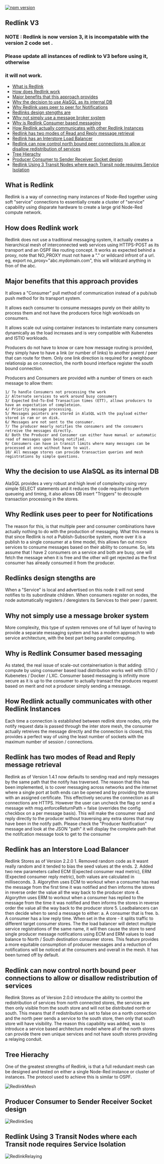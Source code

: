 [![npm version](https://badge.fury.io/js/node-red-contrib-redlink.svg)](https://badge.fury.io/js/node-red-contrib-redlink)

## Redlink V3

### NOTE : Redlink is now version 3, it is incompatable with the version 2 code set . 
### Please update all instances of redlink to V3 before using it, otherwise
### it will not work.

- [What is Redlink](#what-is-redlink)
- [How does Redlink work](#how-does-redlink-work)
- [Major benefits that this approach provides](#major-benefits-that-this-approach-provides)
- [Why the decision to use AlaSQL as its internal DB](#why-the-decision-to-use-alasql-as-its-internal-db)
- [Why Redlink uses peer to peer for Notifications](#why-redlink-uses-peer-to-peer-for-notifications)
- [Redlinks design stengths are](#redlinks-design-stengths-are)
- [Why not simply use a message broker system](#why-not-simply-use-a-message-broker-system)
- [Why is Redlink Consumer based messaging](#why-is-redlink-consumer-based-messaging)
- [How Redlink actually communicates with other Redlink Instances](#how-redlink-actually-communicates-with-other-redlink-instances)
- [Redlink has two modes of Read and Reply message retrieval](#Redlink-has-two-modes-of-Read-and-Reply-message-retrieval)
- [Redlink has an Interstore Load Balancer](#Redlink-has-an-Interstore-Load-Balancer)
- [Redlink can now control north bound peer connections to allow or disallow redistribution of services](#Redlink-can-now-control-north-bound-peer-connections-to-allow-or-disallow-redistribution-of-services)
- [Tree Hierachy](#tree-hierachy)
- [Producer Consumer to Sender Receiver Socket design](#producer-consumer-to-sender-receiver-socket-design)
- [Redlink Using 3 Transit Nodes where each Transit node requires Service Isolation](#Redlink-Using-3-Transit-Nodes-where-each-Transit-node-requires-Service-Isolation)


## What is Redlink

Redlink is a way of connecting many instances of Node-Red together using soft "service" connections to essentially create a cluster of "service" capability using disparate hardware to create a large grid Node-Red compute network.

## How does Redlink work

Redlink does not use a traditional messaging system, it actually creates a hierarchical mesh of interconnected web services 
using HTTPS-POST as its transport and an OSPF like routing concept.
It works as expected behind a proxy, note that NO_PROXY must not have a "." or wildcard infront of a url. eg, export no_proxy="abc.mydomain.com", this will wildcard anything in fron of the abc.

## Major benefits that this approach provides

It allows a "Consumer" pull method of communication instead of a pub/sub push method for its transport system.

It allows each consumer to consume messages purely on their ability to process them and not have the producers force high workloads on consumers.

It allows scale out using container instances to instantiate many consumers dynamically as the load increases and is very compatible with Kubenetes and ISTIO workloads.

Producers do not have to know or care how message routing is provided, they simply have to have a link (or number of links) to another parent / peer that can route for them.
Only one link direction is required for a neighbour relationsip as on connection, the north bound interface register the south bound connection.

Producers and Consumers are provided with a number of timers on each message to allow them:

	1/ To handle Consumers not processing the work
	2/ Alternate services to work around busy consumers
	3/ Expected End-To-End Transaction times (ETT), allows producers to have an expectation of completeion.
	4/ Priority message processing.
	5/ Messages pointers are stored in AlaSQL with the payload either stored in ram or on disk.
	6/ Messages are not sent to the consumer.
	7/ The producer mearly notifies the consumers and the consumers retreive the messages directly.
	8/ Both the Producer and Consumer can either have manual or automatic read of messages upon being notified.
	9/ Consumers can have in transit limits where many messages can be processed at once without have to wait.
	10/ All message stores can provide transaction queries and mesh registrations by simple questions.


## Why the decision to use AlaSQL as its internal DB

AlaSQL provides a very robust and high level of complexity using very simple SELECT statements and it reduces the code 
required to perform queueing and timing, it also allows DB insert "Triggers" to decouple transaction processing in the stores.

## Why Redlink uses peer to peer for Notifications

The reason for this, is that multiple peer and consumer combinations have actually nothing to do with the production of messaging. What this means is that since Redlink is not a Publish-Subscribe system, more over it is a publish to a single consumer at a time model, this allows fan out micro services to consume messages based on their ability to consume. 
So, lets assume that I have 2 consumers on a service and both are busy, one will fetch the message when it is free and the other will get rejected as the first consumer has already consumed it from the producer.

## Redlinks design stengths are
When a "Service" is local and advertised on this node it will not send notifies to its subordinate children.
When consumers register on nodes, the node automatically registers / deregisters its Services to their peer / parent. 

## Why not simply use a message broker system 

More complexity, this type of system removes one of full layer of having to provide a separate messaging system and has a modern approach to web service architecture, with the best part being parallel computing.

## Why is Redlink Consumer based messaging

As stated, the real issue of scale-out containerisation is that adding compute by using consumer based load distribution 
works well with ISTIO / Kubenetes / Docker / LXC.
Consumer based messaging is infinitly more secure as it is up to the consumer to actually transact the produces request 
based on merit and not a producer simply sending a message.

## How Redlink actually communicates with other Redlink Instances

Each time a connection is established between redlink store nodes, only the notify request data is passed through the inter store mesh, the consumer actually retreives the message directly and the connection is closed, this provides a perfect way of using the least number of sockets with the maximum number of session / connections.

## Redlink has two modes of Read and Reply message retrieval

Redlink as of Version 1.4.1 now defaults to sending read and reply messages by the same path that the notify has traversed. 
The reason that this has been implemented, is to cover messaging across networks and the internet where a single port at both ends can be opened and by providing the stores with an assigned certificate.
This effectively secures the connection as all connections are HTTPS. 
However the user can uncheck the flag or send a message with msg.enforceReturnPath = false (overrides the config checkbox on a per message basis).
This will make the consumer read and reply directly to the producer without traversing any extra stores that may have been in the notify path. 
Please check the "Producer Notification" message and look at the JSON "path" it will display the complete path that the notifcation message took to get to the consumer   

## Redlink has an Interstore Load Balancer

Redlink Stores as of Version 2.2.0
        1. Removed random code as it wasnt really random and it tended to bias the seed values at the ends.
        2. Added two new parameters called ECM (Expected consumer read metric), ERM (Expected consumer reply metric), both values are calculated in milliseconds.
        3. Algorythm uses ECM to workout when a consumer has read the message from the first time it was notified and then informs the stores in reverse order the value all the way back to the producer store
        4. Algorythm uses ERM to workout when a consumer has replied to the message from the time it was notified and then informs the stores in reverse order the value all the way back to the producer store
        5. Loadbalancers can then decide when to send a message to either:
                a. A consumer that is free.
                b. A consumer has a low reply time.
When set in the store - it splits traffic to different target consumer stores.
The the load balancer will detect multiple service registrations of the same name, it will then cause the store to send single producer message notifications using ECM and ERM values to load balance to North / South destination consumer stores.
This feature provides a more equitable consumption of producer messages and a reduction of notifications will be noticed at the consumers and overall in the mesh. It has been turned off by default.

## Redlink can now control north bound peer connections to allow or disallow redistribution of services

Redlink Stores as of Version 2.0.0 introduce the ability to control the redistribution of services from north connected stores, the services are then only visible from the south store and will not be distributed
north or south.
This means that if redistribution is set to false on a north connection and the north peer sends a service to the south store, then only that south store will have visibility. 
The reason this capability was added, was to introduce a service based architecture model where all of the north stores can provide there own unique services and not have south stores providing a relaying conduit.
 
## Tree Hierachy

One of the greatest strengths of Redlink, is that a full redundant mesh can be designed and tested on either a single Node-Red instance or cluster of instances.
The protocol used to achieve this is similar to OSPF.

![RedlinkMesh](RedlinkMesh.png)

## Producer Consumer to Sender Receiver Socket design

![RedlinkSeq](redlink-seq1.png)

## Redlink Using 3 Transit Nodes where each Transit node requires Service Isolation
![RedlinkRelaying](RedlinkRelaying.png)



